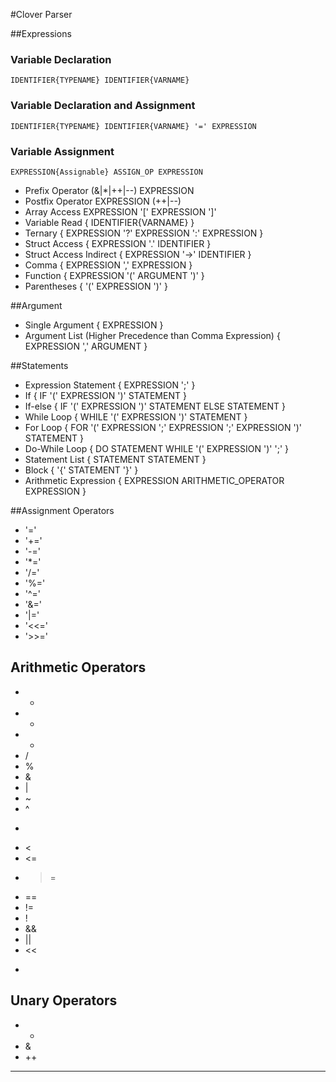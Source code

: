 #Clover Parser

##Expressions

### Variable Declaration 
    
    IDENTIFIER{TYPENAME} IDENTIFIER{VARNAME}

### Variable Declaration and Assignment

    IDENTIFIER{TYPENAME} IDENTIFIER{VARNAME} '=' EXPRESSION

### Variable Assignment

    EXPRESSION{Assignable} ASSIGN_OP EXPRESSION

- Prefix Operator
    (&|*|++|--) EXPRESSION 
- Postfix Operator 
    EXPRESSION (++|--)
- Array Access
    EXPRESSION '[' EXPRESSION ']'
- Variable Read
{ IDENTIFIER{VARNAME} }
- Ternary 
{ EXPRESSION '?' EXPRESSION ':' EXPRESSION }
- Struct Access
{ EXPRESSION '.' IDENTIFIER }
- Struct Access Indirect
{ EXPRESSION '->' IDENTIFIER }
- Comma
{ EXPRESSION ',' EXPRESSION }
- Function
{ EXPRESSION '(' ARGUMENT ')' }
- Parentheses 
{ '(' EXPRESSION ')' }


##Argument
- Single Argument
{ EXPRESSION }
- Argument List (Higher Precedence than Comma Expression)
{ EXPRESSION ',' ARGUMENT } 


##Statements
- Expression Statement
{ EXPRESSION ';' }
- If
{ IF '(' EXPRESSION ')' STATEMENT }
- If-else
{ IF '(' EXPRESSION ')' STATEMENT ELSE STATEMENT }
- While Loop
{ WHILE '(' EXPRESSION ')' STATEMENT }
- For Loop
{ FOR '(' EXPRESSION ';' EXPRESSION ';' EXPRESSION ')' STATEMENT }
- Do-While Loop
{ DO STATEMENT WHILE '(' EXPRESSION ')' ';' }
- Statement List 
{ STATEMENT STATEMENT }       
- Block
{ '{' STATEMENT '}' }
- Arithmetic Expression
{ EXPRESSION ARITHMETIC_OPERATOR EXPRESSION }


##Assignment Operators
- '='
- '+='
- '-='
- '*='
- '/='
- '%='
- '^='
- '&='
- '|='
- '<<='
- '>>='

## Arithmetic Operators 
- +
- -
- *
- /
- %
- &
- | 
- ~
- ^
- >
- <
- <=
- >=
- ==
- !=
- !
- &&
- ||
- <<
- >>


## Unary Operators
- *
- &
- ++
- --
